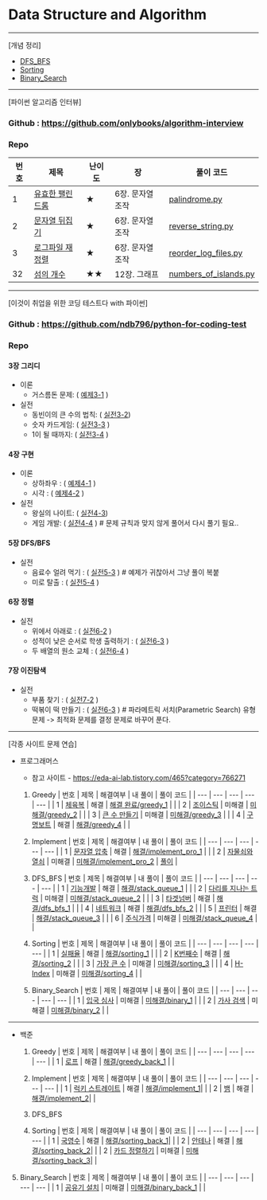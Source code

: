 # Data Structure and Algorithm

<hr>

[개념 정리]

* [DFS_BFS](com/huni/my_note/dfs_bfs/dfs_bfs_graph.md)
* [Sorting](com/huni/my_note/sorting/sorting_ex.md)
* [Binary_Search](com/huni/my_note/binary_search/binary_search.md)

<hr>

[파이썬 알고리즘 인터뷰] 

### Github : https://github.com/onlybooks/algorithm-interview

### Repo

| 번호 | 제목 | 난이도 | 장 | 풀이 코드 |
| --- | --- | ---- | - | --- |
| 1 | [유효한 팰린드롬](https://leetcode.com/problems/valid-palindrome/) | ★ | 6장. 문자열 조작 | [palindrome.py](com/huni/algorithm_interview/chap06/palindrome.py)|
| 2 | [문자열 뒤집기](https://leetcode.com/problems/reverse-string/) | ★ | 6장. 문자열 조작 | [reverse_string.py](com/huni/algorithm_interview/chap06/reverse_string.py)|
| 3 | [로그파일 재정렬](https://leetcode.com/problems/reorder-data-in-log-files/) | ★ | 6장. 문자열 조작 | [reorder_log_files.py](com/huni/algorithm_interview/chap06/reorder_log_files.py)|
| 32 | [섬의 개수](https://leetcode.com/problems/number-of-islands/) | ★★ | 12장. 그래프 | [numbers_of_islands.py](com/huni/algorithm_interview/chap12/numbers_of_islands.py)|


<hr>

[이것이 취업을 위한 코딩 테스트다 with 파이썬]

### Github : https://github.com/ndb796/python-for-coding-test

### Repo


#### 3장 그리디

* 이론
    * 거스름돈 문제: ( [예제3-1](com/huni/dongbins/chap03/sample3_1.py) )
* 실전
    * 동빈이의 큰 수의 법칙: ( [실전3-2](com/huni/dongbins/chap03/problem3_2.py))
    * 숫자 카드게임: ( [실전3-3](com/huni/dongbins/chap03/problem3_3.py) )
    * 1이 될 때까지: ( [실전3-4](com/huni/dongbins/chap03/problem3_4.py) )

#### 4장 구현
* 이론
    * 상하좌우 : ( [예제4-1](com/huni/dongbins/chap04/sample4_1.py) )
    * 시각 : ( [예제4-2](com/huni/dongbins/chap04/sample4_2.py) )
* 실전
    * 왕실의 나이트: ( [실전4-3](com/huni/dongbins/chap04/problem4_3.py))
    * 게임 개발: ( [실전4-4](com/huni/dongbins/chap04/problem4_4.py) ) # 문제 규칙과 맞지 않게 풀어서 다시 풀기 필요..
  
#### 5장 DFS/BFS
* 실전
    * 음료수 얼려 먹기 : ( [실전5-3](com/huni/dongbins/chap05/problem5_3.py) ) # 예제가 귀찮아서 그냥 풀이 복붙
    * 미로 탈출 : ( [실전5-4](com/huni/dongbins/chap05/problem5_4.py) ) 

#### 6장 정렬
* 실전
    * 위에서 아래로 : ( [실전6-2](com/huni/dongbins/chap06/sorting6_2.py) ) 
    * 성적이 낮은 순서로 학생 출력하기 : ( [실전6-3](com/huni/dongbins/chap06/sorting6_3.py) ) 
    * 두 배열의 원소 교체 : ( [실전6-4](com/huni/dongbins/chap06/sorting6_4.py) ) 
    
#### 7장 이진탐색
* 실전
    * 부품 찾기 : ( [실전7-2](com/huni/dongbins/chap07/binary_search_02.py) ) 
    * 떡볶이 떡 만들기 : ( [실전6-3](com/huni/dongbins/chap06/sorting6_3.py) ) # 파라메트릭 서치(Parametric Search) 유형 문제 -> 최적화 문제를 결정 문제로 바꾸어 푼다.

<hr>

[각종 사이트 문제 연습]

* 프로그래머스
  
  * 참고 사이트 - https://eda-ai-lab.tistory.com/465?category=766271
  
  1. Greedy
     | 번호 | 제목 | 해결여부 | 내 풀이 | 풀이 코드 |
     | --- | --- | --- | --- | --- |
     | 1 | [체육복](https://programmers.co.kr/learn/courses/30/lessons/42862) | 해결 | [해결 완료/greedy_1](com/huni/sample/programmers/greedy/greedy_1.py) | | 
     | 2 | [조이스틱](https://programmers.co.kr/learn/courses/30/lessons/42860) | 미해결 | [미해결/greedy_2](com/huni/sample/programmers/greedy/greedy_2.py) | |
     | 3 | [큰 수 만들기](https://programmers.co.kr/learn/courses/30/lessons/42883) | 미해결 | [미해결/greedy_3](com/huni/sample/programmers/greedy/greedy_3.py) | |
     | 4 | [구명보트](https://programmers.co.kr/learn/courses/30/lessons/42885) | 해결 | [해결/greedy_4](com/huni/sample/programmers/greedy/greedy_4.py) | |

  2. Implement
     | 번호 | 제목 | 해결여부 | 내 풀이 | 풀이 코드 |
     | --- | --- | --- | --- | --- |
     | 1 | [문자열 압축](https://programmers.co.kr/learn/courses/30/lessons/60057) | 해결 | [해결/implement_pro_1](com/huni/sample/programmers/implement/implement_pro_1.py) | | 
     | 2 | [자물쇠와 열쇠](https://programmers.co.kr/learn/courses/30/lessons/60059) | 미해결 | [미해결/implement_pro_2](com/huni/sample/programmers/implement/implement_pro_2.py) | [풀이](com/huni/sample/programmers/implement/implement_pro_2_example.py) | 
     
  3. DFS_BFS
     | 번호 | 제목 | 해결여부 | 내 풀이 | 풀이 코드 |
     | --- | --- | --- | --- | --- |
     | 1 | [기능개발](https://programmers.co.kr/learn/courses/30/lessons/42586) | 해결 | [해결/stack_queue_1](com/huni/sample/programmers/dfs_bfs/stack_queue_1.py) | |
     | 2 | [다리를 지나는 트럭](https://programmers.co.kr/learn/courses/30/lessons/42583) | 미해결 | [미해결/stack_queue_2](com/huni/sample/programmers/dfs_bfs/stack_queue_2.py) | | 
     | 3 | [타겟넘버](https://programmers.co.kr/learn/courses/30/lessons/43165) | 해결 | [해결/dfs_bfs_1](com/huni/sample/programmers/dfs_bfs/dfs_bfs_1.py) | | 
     | 4 | [네트워크](https://programmers.co.kr/learn/courses/30/lessons/43162) | 해결 | [해결/dfs_bfs_2](com/huni/sample/programmers/dfs_bfs/dfs_bfs_2.py) | | 
     | 5 | [프린터](https://programmers.co.kr/learn/courses/30/lessons/42587) | 해결 | [해결/stack_queue_3](com/huni/sample/programmers/dfs_bfs/stack_queue_3.py) | | 
     | 6 | [주식가격](https://programmers.co.kr/learn/courses/30/lessons/42584) | 미해결 | [미해결/stack_queue_4](com/huni/sample/programmers/dfs_bfs/stack_queue_4.py) | |
      
  4. Sorting
     | 번호 | 제목 | 해결여부 | 내 풀이 | 풀이 코드 |
     | --- | --- | --- | --- | --- |
     | 1 | [실패율](https://programmers.co.kr/learn/courses/30/lessons/42889) | 해결 | [해결/sorting_1](com/huni/sample/programmers/sorting/sorting_1.py) | |
     | 2 | [K번째수](https://programmers.co.kr/learn/courses/30/lessons/42748) | 해결 | [해결/sorting_2](com/huni/sample/programmers/sorting/sorting_2.py) | | 
     | 3 | [가장 큰 수](https://programmers.co.kr/learn/courses/30/lessons/42746) | 미해결 | [미해결/sorting_3](com/huni/sample/programmers/sorting/sorting_3.py) | | 
     | 4 | [H-Index](https://programmers.co.kr/learn/courses/30/lessons/42747) | 미해결 | [미해결/sorting_4](com/huni/sample/programmers/sorting/sorting_4.py) | |
     
  5. Binary_Search
     | 번호 | 제목 | 해결여부 | 내 풀이 | 풀이 코드 |
     | --- | --- | --- | --- | --- |
     | 1 | [입국 심사](https://programmers.co.kr/learn/courses/30/lessons/43238) | 미해결 | [미해결/binary_1](com/huni/sample/programmers/binary_search/binary_search_prog_1.py) | |
     | 2 | [가사 검색](https://programmers.co.kr/learn/courses/30/lessons/60060) | 미해결 | [미해결/binary_2](com/huni/sample/programmers/binary_search/binary_search_prog_2.py) | | 
    
     
    
<hr>

* 백준

  1. Greedy
     | 번호 | 제목 | 해결여부 | 내 풀이 | 풀이 코드 |
     | --- | --- | --- | --- | --- |
     | 1 | [로프](https://www.acmicpc.net/problem/2217) | 해결 | [해결/greedy_back_1](com/huni/sample/backjoon/greedy/greedy_back_1.py) | |
  
  2. Implement
     | 번호 | 제목 | 해결여부 | 내 풀이 | 풀이 코드 |
     | --- | --- | --- | --- | --- |
     | 1 | [럭키 스트레이트](https://www.acmicpc.net/problem/18406) | 해결 | [해결/implement_1](com/huni/sample/backjoon/implement/implement_1.py)| |
     | 2 | [뱀](https://www.acmicpc.net/problem/3190) | 해결 | [해결/implement_2](com/huni/sample/backjoon/implement/implement_2.py)| |
     
  3. DFS_BFS
    
    


  4. Sorting
     | 번호 | 제목 | 해결여부 | 내 풀이 | 풀이 코드 |
     | --- | --- | --- | --- | --- |
     | 1 | [국영수](https://www.acmicpc.net/problem/10825) | 해결 | [해결/sorting_back_1](com/huni/sample/backjoon/sorting/sorting_back_1.py)| |
     | 2 | [안테나](https://www.acmicpc.net/problem/18310) | 해결 | [해결/sorting_back_2](com/huni/sample/backjoon/sorting/sorting_back_2.py)| |
     | 2 | [카드 정렬하기](https://www.acmicpc.net/problem/1715) | 미해결 | [미해결/sorting_back_3](com/huni/sample/backjoon/sorting/sorting_back_3.py)| |

 5. Binary_Search
     | 번호 | 제목 | 해결여부 | 내 풀이 | 풀이 코드 |
     | --- | --- | --- | --- | --- |
     | 1 | [공유기 설치](https://programmers.co.kr/learn/courses/30/lessons/42746) | 미해결 | [미해결/binary_back_1](com/huni/sample/backjoon/binary_search/binary_search_back_1.py) | | 
     


